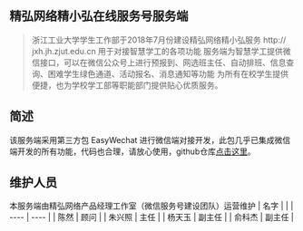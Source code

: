 ## 精弘网络精小弘在线服务号服务端
> 浙江工业大学学生工作部于2018年7月份建设精弘网络精小弘服务
> http:// jxh.jh.zjut.edu.cn
> 用于对接智慧学工的各项功能
> 服务端为智慧学工提供微信接口，可以在微信公众号上进行预报到、网选班主任、自动排班、信息查询、困难学生绿色通道、活动报名、消息通知等功能
> 为所有在校学生提供便捷，也为学校学工部等职能部门提供贴心优质服务。

## 简述
该服务端采用第三方包 EasyWechat 进行微信端对接开发，此包几乎已集成微信端开发的所有功能，代码也合理，请放心使用，github仓库[点击这里](https://github.com/overtrue/laravel-wechat)。

## 维护人员
本服务端由精弘网络产品经理工作室（微信服务号建设团队）运营维护
| 名字   |      |
| ---- | ---- |
| 陈然   | 顾问   |
| 朱兴照  | 主任   |
| 杨天玉  | 副主任  |
| 俞科杰  | 副主任  |


